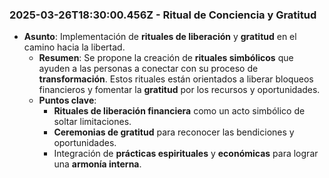 ### 2025-03-26T18:30:00.456Z - Ritual de Conciencia y Gratitud
- **Asunto**: Implementación de **rituales de liberación** y **gratitud** en el camino hacia la libertad.
  - **Resumen**: Se propone la creación de **rituales simbólicos** que ayuden a las personas a conectar con su proceso de **transformación**. Estos rituales están orientados a liberar bloqueos financieros y fomentar la **gratitud** por los recursos y oportunidades.
  - **Puntos clave**:
    - **Rituales de liberación financiera** como un acto simbólico de soltar limitaciones.
    - **Ceremonias de gratitud** para reconocer las bendiciones y oportunidades.
    - Integración de **prácticas espirituales** y **económicas** para lograr una **armonía interna**.
